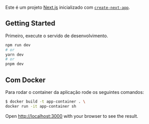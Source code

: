 Este é um projeto [Next.js](https://nextjs.org/) inicializado com [`create-next-app`](https://github.com/vercel/next.js/tree/canary/packages/create-next-app).

## Getting Started

Primeiro, execute o servido de desenvolvimento.

```bash
npm run dev
# or
yarn dev
# or
pnpm dev
```

## Com Docker

Para rodar o container da aplicação rode os seguintes comandos:

```bash
$ docker build -t app-container . \
docker run -it app-container sh
```

Open [http://localhost:3000](http://localhost:3000) with your browser to see the result.
